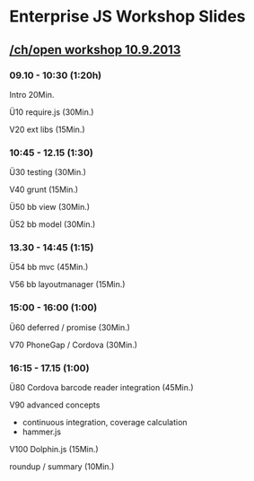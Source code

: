 # Enterprise JS Workshop Slides

## [/ch/open workshop 10.9.2013][1]

### 09.10 - 10:30 (1:20h)

Intro 20Min.

Ü10 require.js (30Min.)

V20 ext libs (15Min.)


### 10:45 - 12.15 (1:30)

Ü30 testing (30Min.)

V40 grunt (15Min.)

Ü50 bb view (30Min.)

Ü52 bb model (30Min.)


### 13.30 - 14:45 (1:15)

Ü54 bb mvc (45Min.)

V56 bb layoutmanager (15Min.)


### 15:00 - 16:00 (1:00)

Ü60 deferred / promise (30Min.)

V70 PhoneGap / Cordova (30Min.)


### 16:15 - 17.15 (1:00)

Ü80 Cordova barcode reader integration (45Min.)

V90 advanced concepts
- continuous integration, coverage calculation
- hammer.js

V100 Dolphin.js (15Min.)

roundup / summary (10Min.)

 [1]: http://www.ch-open.ch/wstage/workshop-tage/2013/aktuelles-programm-2013/ws-2-performante-mobilapplikationen-mit-javascript/
